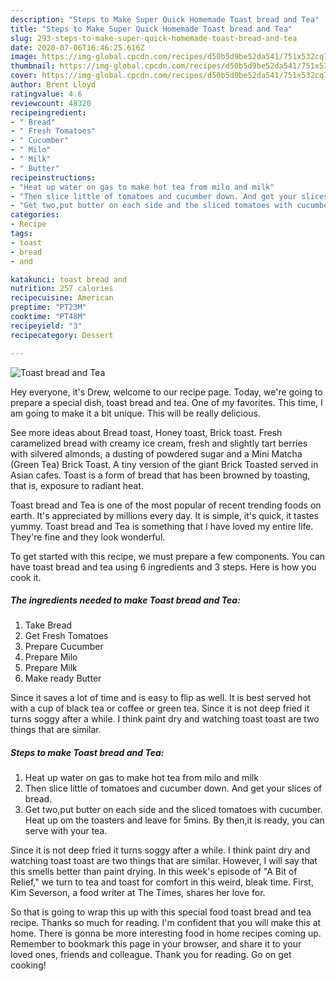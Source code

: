 ```yaml
---
description: "Steps to Make Super Quick Homemade Toast bread and Tea"
title: "Steps to Make Super Quick Homemade Toast bread and Tea"
slug: 293-steps-to-make-super-quick-homemade-toast-bread-and-tea
date: 2020-07-06T16:46:25.616Z
image: https://img-global.cpcdn.com/recipes/d50b5d9be52da541/751x532cq70/toast-bread-and-tea-recipe-main-photo.jpg
thumbnail: https://img-global.cpcdn.com/recipes/d50b5d9be52da541/751x532cq70/toast-bread-and-tea-recipe-main-photo.jpg
cover: https://img-global.cpcdn.com/recipes/d50b5d9be52da541/751x532cq70/toast-bread-and-tea-recipe-main-photo.jpg
author: Brent Lloyd
ratingvalue: 4.6
reviewcount: 48320
recipeingredient:
- " Bread"
- " Fresh Tomatoes"
- " Cucumber"
- " Milo"
- " Milk"
- " Butter"
recipeinstructions:
- "Heat up water on gas to make hot tea from milo and milk"
- "Then slice little of tomatoes and cucumber down. And get your slices of bread."
- "Get two,put butter on each side and the sliced tomatoes with cucumber. Heat up om the toasters and leave for 5mins. By then,it is ready, you can serve with your tea."
categories:
- Recipe
tags:
- toast
- bread
- and

katakunci: toast bread and 
nutrition: 257 calories
recipecuisine: American
preptime: "PT23M"
cooktime: "PT48M"
recipeyield: "3"
recipecategory: Dessert

---
```



![Toast bread and Tea](https://img-global.cpcdn.com/recipes/d50b5d9be52da541/751x532cq70/toast-bread-and-tea-recipe-main-photo.jpg)

Hey everyone, it's Drew, welcome to our recipe page. Today, we're going to prepare a special dish, toast bread and tea. One of my favorites. This time, I am going to make it a bit unique. This will be really delicious.

See more ideas about Bread toast, Honey toast, Brick toast. Fresh caramelized bread with creamy ice cream, fresh and slightly tart berries with silvered almonds, a dusting of powdered sugar and a Mini Matcha (Green Tea) Brick Toast. A tiny version of the giant Brick Toasted served in Asian cafes. Toast is a form of bread that has been browned by toasting, that is, exposure to radiant heat.

Toast bread and Tea is one of the most popular of recent trending foods on earth. It's appreciated by millions every day. It is simple, it's quick, it tastes yummy. Toast bread and Tea is something that I have loved my entire life. They're fine and they look wonderful.


To get started with this recipe, we must prepare a few components. You can have toast bread and tea using 6 ingredients and 3 steps. Here is how you cook it.

<!--inarticleads1-->

##### The ingredients needed to make Toast bread and Tea:

1. Take  Bread
1. Get  Fresh Tomatoes
1. Prepare  Cucumber
1. Prepare  Milo
1. Prepare  Milk
1. Make ready  Butter


Since it saves a lot of time and is easy to flip as well. It is best served hot with a cup of black tea or coffee or green tea. Since it is not deep fried it turns soggy after a while. I think paint dry and watching toast toast are two things that are similar. 

<!--inarticleads2-->

##### Steps to make Toast bread and Tea:

1. Heat up water on gas to make hot tea from milo and milk
1. Then slice little of tomatoes and cucumber down. And get your slices of bread.
1. Get two,put butter on each side and the sliced tomatoes with cucumber. Heat up om the toasters and leave for 5mins. By then,it is ready, you can serve with your tea.


Since it is not deep fried it turns soggy after a while. I think paint dry and watching toast toast are two things that are similar. However, I will say that this smells better than paint drying. In this week&#39;s episode of &#34;A Bit of Relief,&#34; we turn to tea and toast for comfort in this weird, bleak time. First, Kim Severson, a food writer at The Times, shares her love for. 

So that is going to wrap this up with this special food toast bread and tea recipe. Thanks so much for reading. I'm confident that you will make this at home. There is gonna be more interesting food in home recipes coming up. Remember to bookmark this page in your browser, and share it to your loved ones, friends and colleague. Thank you for reading. Go on get cooking!
